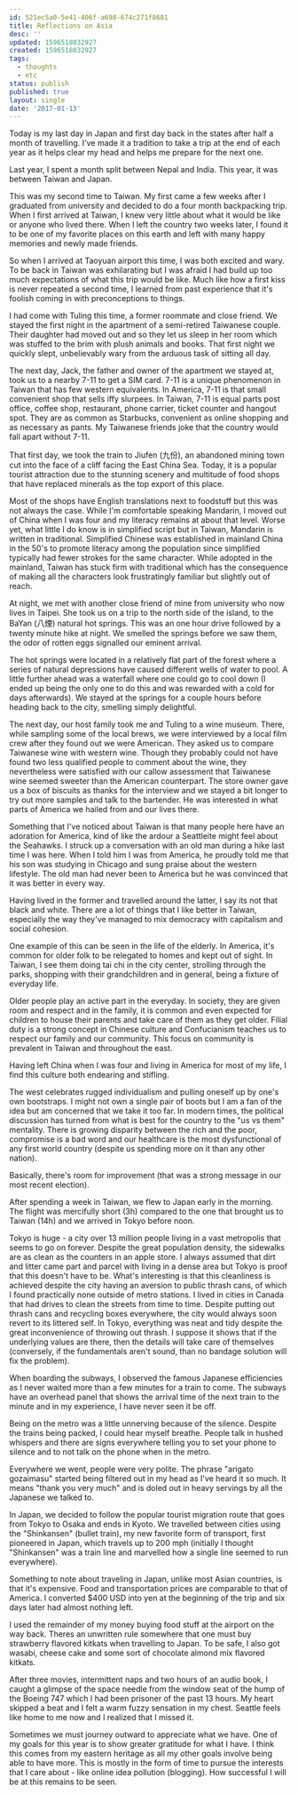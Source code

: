```yaml
---
id: 521ec5a0-5e41-406f-a698-674c271f8681
title: Reflections on Asia
desc: ''
updated: 1596518032927
created: 1596518032927
tags:
  - thoughts
  - etc
status: publish
published: true
layout: single
date: '2017-01-13'
---
```


Today is my last day in Japan and first day back in the states after half a month of travelling. I've made it a tradition to take a trip at the end of each year as it helps clear my head and helps me prepare for the next one.

Last year, I spent a month split between Nepal and India. This year, it was between Taiwan and Japan.

This was my second time to Taiwan. My first came a few weeks after I graduated from university and decided to do a four month backpacking trip. When I first arrived at Taiwan, I knew very little about what it would be like or anyone who lived there. When I left the country two weeks later, I found it to be one of my favorite places on this earth and left with many happy memories and newly made friends.

So when I arrived at Taoyuan airport this time, I was both excited and wary. To be back in Taiwan was exhilarating but I was afraid I had build up too much expectations of what this trip would be like. Much like how a first kiss is never repeated a second time, I learned from past experience that it's foolish coming in with preconceptions to things.

I had come with Tuling this time, a former roommate and close friend. We stayed the first night in the apartment of a semi-retired Taiwanese couple. Their daughter had moved out and so they let us sleep in her room which was stuffed to the brim with plush animals and books. That first night we quickly slept, unbelievably wary from the arduous task of sitting all day.

The next day, Jack, the father and owner of the apartment we stayed at, took us to a nearby 7-11 to get a SIM card. 7-11 is a unique phenomenon in Taiwan that has few western equivalents. In America, 7-11 is that small convenient shop that sells iffy slurpees. In Taiwan, 7-11 is equal parts post office, coffee shop, restaurant, phone carrier, ticket counter and hangout spot. They are as common as Starbucks, convenient as online shopping and as necessary as pants. My Taiwanese friends joke that the country would fall apart without 7-11.

That first day, we took the train to Jiufen (九份), an abandoned mining town cut into the face of a cliff facing the East China Sea. Today, it is a popular tourist attraction due to the stunning scenery and multitude of food shops that have replaced minerals as the top export of this place.

Most of the shops have English translations next to foodstuff but this was not always the case. While I'm comfortable speaking Mandarin, I moved out of China when I was four and my literacy remains at about that level. Worse yet, what little I do know is in simplified script but in Taiwan, Mandarin is written in traditional. Simplified Chinese was established in mainland China in the 50's to promote literacy among the population since simplified typically had fewer strokes for the same character. While adopted in the mainland, Taiwan has stuck firm with traditional which has the consequence of making all the characters look frustratingly familiar but slightly out of reach.

At night, we met with another close friend of mine from university who now lives in Taipei. She took us on a trip to the north side of the island, to the BaYan (八煙) natural hot springs. This was an one hour drive followed by a twenty minute hike at night. We smelled the springs before we saw them, the odor of rotten eggs signalled our eminent arrival.

The hot springs were located in a relatively flat part of the forest where a series of natural depressions have caused different wells of water to pool. A little further ahead was a waterfall where one could go to cool down (I ended up being the only one to do this and was rewarded with a cold for days afterwards). We stayed at the springs for a couple hours before heading back to the city, smelling simply delightful.

The next day, our host family took me and Tuling to a wine museum. There, while sampling some of the local brews, we were interviewed by a local film crew after they found out we were American. They asked us to compare Taiwanese wine with western wine. Though they probably could not have found two less qualified people to comment about the wine, they nevertheless were satisfied with our callow assessment that Taiwanese wine seemed sweeter than the American counterpart. The store owner gave us a box of biscuits as thanks for the interview and we stayed a bit longer to try out more samples and talk to the bartender. He was interested in what parts of America we hailed from and our lives there.

Something that I've noticed about Taiwan is that many people here have an adoration for America, kind of like the ardour a Seattleite might feel about the Seahawks. I struck up a conversation with an old man during a hike last time I was here. When I told him I was from America, he proudly told me that his son was studying in Chicago and sung praise about the western lifestyle. The old man had never been to America but he was convinced that it was better in every way.

Having lived in the former and travelled around the latter, I say its not that black and white. There are a lot of things that I like better in Taiwan, especially the way they've managed to mix democracy with capitalism and social cohesion.

One example of this can be seen in the life of the elderly. In America, it's common for older folk to be relegated to homes and kept out of sight. In Taiwan, I see them doing tai chi in the city center, strolling through the parks, shopping with their grandchildren and in general, being a fixture of everyday life.

Older people play an active part in the everyday. In society, they are given room and respect and in the family, it is common and even expected for children to house their parents and take care of them as they get older. Filial duty is a strong concept in Chinese culture and Confucianism teaches us to respect our family and our community. This focus on community is prevalent in Taiwan and throughout the east.

Having left China when I was four and living in America for most of my life, I find this culture both endearing and stifling.

The west celebrates rugged individualism and pulling oneself up by one's own bootstraps. I might not own a single pair of boots but I am a fan of the idea but am concerned that we take it too far. In modern times, the political discussion has turned from what is best for the country to the "us vs them" mentality. There is growing disparity between the rich and the poor, compromise is a bad word and our healthcare is the most dysfunctional of any first world country (despite us spending more on it than any other nation).

Basically, there's room for improvement (that was a strong message in our most recent election).

After spending a week in Taiwan, we flew to Japan early in the morning. The flight was mercifully short (3h) compared to the one that brought us to Taiwan (14h) and we arrived in Tokyo before noon.

Tokyo is huge - a city over 13 million people living in a vast metropolis that seems to go on forever. Despite the great population density, the sidewalks are as clean as the counters in an apple store.  I always assumed that dirt and litter came part and parcel with living in a dense area but Tokyo is proof that this doesn't have to be. What's interesting is that this cleanliness is achieved despite the city having an aversion to public thrash cans, of which I found practically none outside of metro stations.  I lived in cities in Canada that had drives to clean the streets from time to time. Despite putting out thrash cans and recycling boxes everywhere, the city would always soon revert to its littered self.  In Tokyo, everything was neat and tidy despite the great inconvenience of throwing out thrash. I suppose it shows that if the underlying values are there, then the details will take care of themselves (conversely, if the fundamentals aren't sound, than no bandage solution will fix the problem).

When boarding the subways, I observed the famous Japanese efficiencies as I never waited more than a few minutes for a train to come. The subways have an overhead panel that shows the arrival time of the next train to the minute and in my experience, I have never seen it be off.

Being on the metro was a little unnerving because of the silence. Despite the trains being packed, I could hear myself breathe. People talk in hushed whispers and there are signs everywhere telling you to set your phone to silence and to not talk on the phone when in the metro.

Everywhere we went, people were very polite. The phrase "arigato gozaimasu" started being filtered out in my head as I've heard it so much. It means "thank you very much" and is doled out in heavy servings by all the Japanese we talked to.

In Japan, we decided to follow the popular tourist migration route that goes from Tokyo to Osaka and ends in Kyoto. We travelled between cities using the "Shinkansen" (bullet train), my new favorite form of transport, first pioneered in Japan, which travels up to 200 mph (initially I thought "Shinkansen" was a train line and marvelled how a single line seemed to run everywhere).

Something to note about traveling in Japan, unlike most Asian countries, is that it's expensive. Food and transportation prices are comparable to that of America. I converted $400 USD into yen at the beginning of the trip and six days later had almost nothing left.

I used the remainder of my money buying food stuff at the airport on the way back. Theres an unwritten rule somewhere that one must buy strawberry flavored kitkats when travelling to Japan. To be safe, I also got wasabi, cheese cake and some sort of chocolate almond mix flavored kitkats.

After three movies, intermittent naps and two hours of an audio book, I caught a glimpse of the space needle from the window seat of the hump of the Boeing 747 which I had been prisoner of the past 13 hours. My heart skipped a beat and I felt a warm fuzzy sensation in my chest. Seattle feels like home to me now and I realized that I missed it.

Sometimes we must journey outward to appreciate what we have. One of my goals for this year is to show greater gratitude for what I have. I think this comes from my eastern heritage as all my other goals involve being able to have more. This is mostly in the form of time to pursue the interests that I care about - like online idea pollution (blogging). How successful I will be at this remains to be seen.

